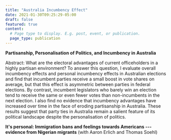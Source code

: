 ```yaml
---
title: "Australia Incumbency Effect"
date: 2021-01-30T09:25:29-05:00
draft: false
featured: true
content:
  # Page type to display. E.g. post, event, or publication.
  page_type: publication
---
```


**Partisanship, Personalisation of Politics, and Incumbency in Australia**

Abstract: What are the electoral advantages of current officeholders in a highly partisan environment? To answer this question, I evaluate overall incumbency effects and personal incumbency effects in Australian elections and find that incumbent parties receive a small boost in vote shares on average, but that this effect is asymmetric between parties in federal elections. By contrast, incumbent legislators who barely win an election tend to receive the same or even fewer votes than non-incumbents in the next election. I also find no evidence that incumbency advantages have increased over time in the face of eroding partisanship in Australia. These results suggest that party ties in Australia remain a salient feature of its political landscape despite the personalisation of politics.



**It's personal: Immigration bans and feelings towards Americans --- evidence from Nigerian migrants**
(with Aaron Erlich and Thomas Soehl)


